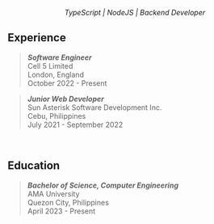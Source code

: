 _<p align="center">TypeScript | NodeJS | Backend Developer</p>_


## Experience
> _**Software Engineer**_ <br />
> Cell 5 Limited <br />
> London, England <br />
> October 2022 - Present

> _**Junior Web Developer**_ <br />
> Sun Asterisk Software Development Inc. <br />
> Cebu, Philippines <br />
> July 2021 - September 2022

<br />

## Education
> _**Bachelor of Science, Computer Engineering**_ <br />
> AMA University <br />
> Quezon City, Philippines <br />
> April 2023 - Present
